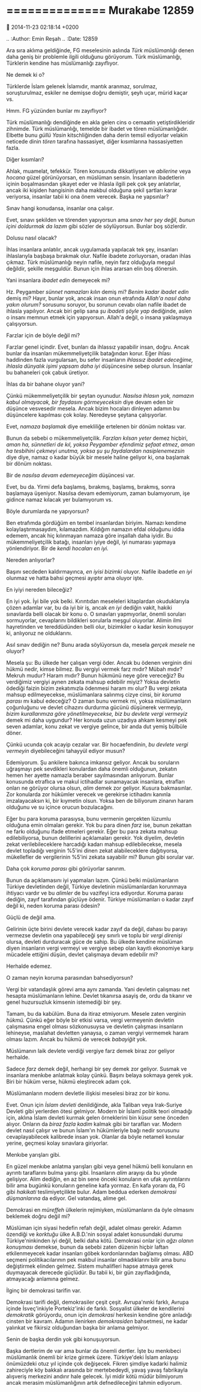 ==============
Murakabe 12859
==============

:date: 2014-11-23 02:18:14 +0200

.. :Author: Emin Reşah
.. :Date:   12859

Ara sıra aklıma geldiğinde, FG meselesinin aslında *Türk müslümanlığı*
denen daha geniş bir problemle ilgili olduğunu görüyorum. Türk
müslümanlığı, Türklerin kendine has müslümanlığı zayıflıyor.

Ne demek ki o?

Türklerde İslam gelenek İslamıdır, mantık aranmaz, sorulmaz,
soruşturulmaz, eskiler ne demişse doğru demiştir, şeyh uçar, mürid kaçar
vs.

Hmm. FG yüzünden bunlar mı zayıflıyor?

Türk müslümanlığı dendiğinde en akla gelen cins o cemaatin
yetiştirdikleridir zihnimde. Türk müslümanlığı, temelde bir ibadet ve
tören müslümanlığıdır. Elbette bunu *güllü Yasin* kitschliğinden daha
derin temsil ediyorlar velakin neticede dinin *tören* tarafına
hassasiyet, diğer kısımlarına hassasiyetten fazla.

Diğer kısımları?

Ahlak, muamelat, tefekkür. Tören konusunda dikkatliysen ve *abilerine*
veya *hocana* güzel görünüyorsan, en müslüman sensin. İnsanların
ibadetlerin içinin boşalmasından şikayet eder ve ihlasla ilgili pek çok
şey anlatırlar, ancak iki kişiden hangisinin daha makbul olduğuna şekil
şartları karar veriyorsa, insanlar tabii ki ona önem verecek. Başka ne
yapsınlar?

Sınav hangi konudansa, insanlar ona çalışır.

Evet, sınavı şekilden ve törenden yapıyorsun ama *sınav her şey değil,
bunun içini doldurmak da lazım* gibi sözler de söylüyorsun. Bunlar boş
sözlerdir.

Dolusu nasıl olacak?

İhlas insanlara anlatılır, ancak uygulamada yapılacak tek şey, insanları
ihlaslarıyla başbaşa bırakmak olur. Nafile ibadete zorluyorsan, oradan
ihlas çıkmaz. Türk müslümanlığı neyin nafile, neyin farz olduğuyla
meşgul değildir, şekille meşguldür. Bunun için ihlas ararsan elin boş
dönersin.

Yani insanlara *ibadet edin* demeyecek mi?

Hz. Peygamber *sünnet namazları kılın* demiş mi? *Benim kadar ibadet
edin* demiş mi? Hayır, bunlar yok, ancak insan onun etrafında *Allah'a
nasıl daha yakın olurum?* sorusunu soruyor, bu sorunun cevabı olan
nafile ibadet de ihlasla yapılıyor. Ancak biri gelip sana *şu ibadeti
şöyle yap* dediğinde, aslen o insanı memnun etmek için yapıyorsun.
Allah'a değil, o insana yaklaşmaya çalışıyorsun.

Farzlar için de böyle değil mi?

Farzlar genel içindir. Evet, bunları da ihlassız yapabilir insan, doğru.
Ancak bunlar da insanları mükemmeliyetçilik batağından korur. Eğer
ihlası haddinden fazla vurgularsan, bu sefer insanların *ihlassız ibadet
edeceğime, ihlasla dünyalık işimi yapsam daha iyi* düşüncesine sebep
olursun. İnsanlar bu bahaneleri çok çabuk üretiyor.

İhlas da bir bahane oluyor yani?

Çünkü mükemmeliyetçilik bir şeytan oyunudur. *Nasılsa ihlasın yok,
namazın kabul olmayacak, bir faydasını görmeyeceksin* diye devam eden
bir düşünce vesvesedir mesela. Ancak bizim hocaları dinleyen adamın bu
düşüncelere kapılması çok kolay. Neredeyse şeytana çalışıyorlar.

Evet, *namaza başlamak* diye emekliliğe ertelenen bir dönüm noktası var.

Bunun da sebebi o mükemmeliyetçilik. *Farzları kılsan yeter* demez
hiçbiri, *aman ha, sünnetleri de kıl, yoksa Peygamber efendimiz şefaat
etmez*, *aman ha tesbihini çekmeyi unutma, yoksa şu şu faydalardan
nasiplenemezsin* diye diye, namaz o kadar büyük bir mesele haline
geliyor ki, ona başlamak bir dönüm noktası.

Bir de *nasılsa devam edemeyeceğim* düşüncesi var.

Evet, bu da. Yirmi defa başlamış, bırakmış, başlamış, bırakmış, sonra
başlamaya üşeniyor. Nasılsa devam edemiyorum, zaman bulamıyorum, işe
gidince namaz kılacak yer bulamıyorum vs.

Böyle durumlarda ne yapıyorsun?

Ben etrafımda gördüğüm en tembel insanlardan biriyim. Namazı kendime
kolaylaştırmasaydım, kılamazdım. Kıldığım namazın efdal olduğunu iddia
edemem, ancak hiç kılınmayan namaza göre inşallah daha iyidir. Bu
mükemmeliyetçilik batağı, insanları iyiye değil, iyi numarası yapmaya
yönlendiriyor. Bir de *kendi hocaları en iyi.*

Nereden anlıyorlar?

Başını secdeden kaldırmayınca, *en iyisi bizimki* oluyor. Nafile
ibadetle *en iyi* olunmaz ve hatta bahsi geçmesi ayıptır ama oluyor
işte.

En iyiyi nereden bileceğiz?

En iyi yok. İyi bile yok belki. Kırıntıdan meseleleri kitaplardan
okuduklarıyla çözen adamlar var, bu da iyi bir iş, ancak *en iyi*
dediğin vakit, hakiki sınavlarda belli olacak bir konu o. O sınavları
yapmıyorlar, önemli soruları sormuyorlar, cevaplarını bildikleri
sorularla meşgul oluyorlar. Alimin ilmi hayretinden ve tereddüdünden
belli olur, bizimkiler o kadar kesin konuşuyor ki, anlıyoruz ne
olduklarını.

Asıl sınav dediğin ne? Bunu arada söylüyorsun da, mesela *gerçek mesele*
ne oluyor?

Mesela şu: Bu ülkede her çalışan vergi öder. Ancak bu ödenen verginin
dini hükmü nedir, kimse bilmez. Bu vergiyi vermek farz mıdır? Mübah
mıdır? Mekruh mudur? Haram mıdır? Bunun hükmünü neye göre vereceğiz? Bu
verdiğimiz vergiyi aynen zekata mahsup edebilir miyiz? Yoksa devletin
ödediği faizin bizim zekatımızla ödenmesi haram mı olur? Bu vergi zekata
mahsup edilmeyecekse, müslümanlara salınmış cizye cinsi, bir *koruma
parası* mı kabul edeceğiz? O zaman bunu vermek mi, yoksa müslümanların
çoğunluğunu ve devlet cihazını durdurma gücünü düşünerek vermeyip,
*bizim kurallarımıza göre yönetilmeyecekse, biz bu devlete vergi
vermeyiz* demek mi daha uygundur? Her konuda uzun uzadıya ahkam kesmeyi
pek seven adamlar, konu zekat ve vergiye gelince, bir anda dut yemiş
bülbüle döner.

Çünkü ucunda çok acayip cezalar var. Bir hocaefendinin, *bu devlete
vergi vermeyin* diyebileceğini tahayyül ediyor musun?

Edemiyorum. Şu ankilere bakınca imkansız geliyor. Ancak bu soruların
uğraşmayı pek sevdikleri konulardan daha önemli olduğunun, zekatın hemen
her ayette namazla beraber sayılmasından anlıyorum. Bunlar konusunda
etraflıca ve makul ictihadlar sunamayacak insanlara, etrafları onları ne
görüyor olursa olsun, *alim* demek zor geliyor. Kusura bakmasınlar. Zor
konularda zor hükümler verecek ve gerekirse ictihadını kanınla
imzalayacaksın ki, bir kıymetin olsun. Yoksa ben de biliyorum zinanın
haram olduğunu ve su içince orucun bozulacağını.

Eğer bu para koruma parasıysa, bunu vermenin gerçekten lüzumlu olduğuna
emin olmaları gerekir. Yok bu para dinen *farz* ise, bunun zekattan ne
farkı olduğunu ifade etmeleri gerekir. Eğer bu para zekata mahsup
edilebiliyorsa, bunun delillerini açıklamaları gerekir. Yok diyelim,
devletin zekat verilebileceklere harcadığı kadarı mahsup edilebilecekse,
mesela devlet topladığı verginin %5'ini dinen zekat alabileceklere
dağıtıyorsa, mükellefler de vergilerinin %5'ini zekata sayabilir mi?
Bunun gibi sorular var.

Daha çok *koruma parası* gibi görüyorlar sanırım.

Bunun da açıklamasını iyi yapmaları lazım. Çünkü belki müslümanların
Türkiye devletinden değil, Türkiye devletinin müslümanlardan korunmaya
ihtiyacı vardır ve bu *alimler* de bu vazifeyi icra ediyordur. Koruma
parası dediğin, zayıf tarafından güçlüye ödenir. Türkiye müslümanları o
kadar zayıf değil ki, neden koruma parası ödesin?

Güçlü de değil ama.

Gelirinin üçte birini devlete verecek kadar zayıf da değil, dahası bu
parayı vermezse devletin ona yapabileceği şey sınırlı ve toplu bir
*vergi direnişi* olursa, devleti durduracak güce de sahip. Bu ülkede
kendine müslüman diyen insanların vergi vermeyi ve vergiye sebep olan
kayıtlı ekonomiye karşı mücadele ettiğini düşün, devlet çalışmaya devam
edebilir mi?

Herhalde edemez.

O zaman neyin koruma parasından bahsediyorsun?

Vergi bir vatandaşlık görevi ama aynı zamanda. Yani devletin çalışması
net hesapta müslümanların lehine. Devlet tıkanırsa asayiş de, ordu da
tıkanır ve genel huzursuzluk kimsenin istemediği bir şey.

Tamam, bu da kabülüm. Buna da itiraz etmiyorum. Mesele zaten verginin
*hükmü.* Çünkü eğer böyle bir etkisi varsa, vergi vermeyenin devletin
çalışmasına engel olması sözkonusuysa ve devletin çalışması insanların
lehineyse, maslahat devletten yanaysa, o zaman vergiyi vermemek haram
olması lazım. Ancak bu hükmü de verecek *babayiğit* yok.

Müslümanın laik devlete verdiği vergiye farz demek biraz zor geliyor
herhalde.

Sadece *farz* demek değil, herhangi bir şey demek zor geliyor. Susmak ve
insanlara menkıbe anlatmak kolay çünkü. Başını belaya sokmaya gerek yok.
Biri bir hüküm verse, hükmü eleştirecek adam çok.

Müslümanların modern devletle ilişkisi meselesi biraz zor bir konu.

Evet. Onun için *İslam devleti* denildiğinde, akla Taliban veya
Irak-Suriye Devleti gibi yerlerden ötesi gelmiyor. Modern bir İslamî
politik teori olmadığı için, aklına İslam devleti kurmak gelen
örneklerini bin küsur sene önceden alıyor. Onların da *biraz fazla
kadim* kalmak gibi bir tarafları var. Modern devlet nasıl çalışır ve
bunun İslam'ın hükümleriyle bağı nedir sorusunu cevaplayabilecek
kalibrede insan yok. Olanlar da böyle netameli konular yerine, geçmesi
kolay sınavlara giriyorlar.

Menkıbe yarışları gibi.

En güzel menkıbe anlatma yarışları gibi veya genel hükmü belli konuların
en ayrıntı taraflarını bulma yarışı gibi. İnsanların *alim* arayışı da
bu yönde gelişiyor. Alim dediğin, en az bin sene önceki konuların en
ufak ayrıntılarını bilir ama bugünkü konuların geneline kafa yormaz. En
kafa yoranı da, FG gibi *hakikati* teslimiyetçilikte bulur. Adam beddua
ederken *demokrasi düşmanlarına* da ediyor. Gel vatandaş, alime gel.

Demokrasi en *müreffeh* ülkelerin rejimiyken, müslümanların da öyle
olmasını beklemek doğru değil mi?

Müslüman için siyasi hedefin refah değil, adalet olması gerekir. Adamın
özendiği ve *korktuğu* ülke A.B.D.'nin sosyal adalet konusundaki durumu
Türkiye'ninkinden iyi değil, belki daha kötü. Demokrasi onlar için *ağzı
olanın konuşması* demekse, bunun da sebebi zaten düzenin hiçbir laftan
etkilenmeyecek kadar insanları göbek kordonlarından bağlamış olması. ABD
seçmeni politikacılarının pek makbul insanlar olmadıklarını bilir ama
bunu değiştirmek elinden gelmez. Sistem muhalifleri hapse atmaya gerek
duymayacak derecede güçlüdür. Bu tabii ki, bir gün zayıfladığında,
atmayacağı anlamına gelmez.

İlginç bir demokrasi tarifin var.

Demokrasi tarifi değil, demokrasiler çeşit çeşit. Avrupa'nınki farklı,
Avrupa içinde İsveç'inkiyle Portekiz'inki de farklı. Sosyalist ülkeler
de kendilerini *demokratik* görüyordu, onun için *demokrasi* herkesin
kendine göre anladığı cinsten bir kavram. Adamın ilenirken
*demokrasiden* bahsetmesi, ne kadar yalınkat ve fikirsiz olduğundan
başka bir anlama gelmiyor.

Senin de başka derdin yok gibi konuşuyorsun.

Başka dertlerim de var ama bunlar da önemli dertler. İşte bu menkıbeci
müslümanlık önemli bir krize girmek üzere. Türkiye'deki İslam anlayışı
önümüzdeki otuz yıl içinde çok değişecek. Fikren şimdiye kadarki halimiz
zahireciyle köy bakkalı arasında bir mertebedeydi, yavaş yavaş
fabrikayla alışveriş merkezini andırır hale gelecek. İyi midir kötü
müdür bilmiyorum ancak merasim müslümanlığının artık defnedileceğini
tahmin ediyorum.
